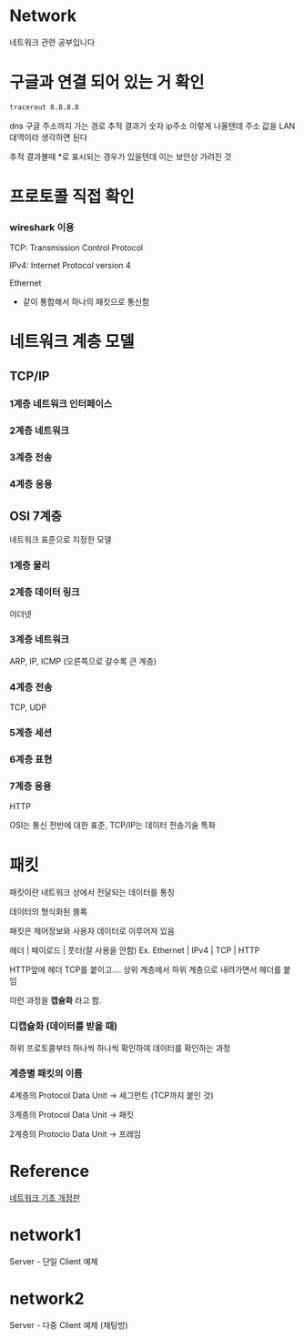 # Network
네트워크 관련 공부입니다

# 구글과 연결 되어 있는 거 확인
```zsh
tracerout 8.8.8.8
```
dns 구글 주소까지 가는 경로 추적
결과가 숫자 ip주소 이렇게 나올텐데 주소 값을 LAN대역이라 생각하면 된다

추적 결과볼때 *로 표시되는 경우가 있을텐데 이는 보안상 가려진 것

# 프로토콜 직접 확인
### wireshark 이용

TCP: Transmission Control Protocol

IPv4: Internet Protocol version 4

Ethernet

- 같이 통합해서 하나의 패킷으로 통신함

# 네트워크 계층 모델

## TCP/IP
### 1계층 네트워크 인터페이스
### 2계층 네트워크
### 3계층 전송
### 4계층 응용

## OSI 7계층
네트워크 표준으로 지정한 모델

### 1계층 물리
### 2계층 데이터 링크
이더넷
### 3계층 네트워크
ARP, IP, ICMP (오른쪽으로 갈수록 큰 계층)
### 4계층 전송
TCP, UDP
### 5계층 세션
### 6계층 표현
### 7계층 응용
HTTP

OSI는 통신 전반에 대한 표준, 
TCP/IP는 데이터 전송기술 특화

# 패킷
패킷이란 네트워크 상에서 전달되는 데이터를 통칭

데이터의 형식화된 블록

패킷은 제어정보와 사용자 데이터로 이루어져 있음

헤더 | 페이로드 | 풋터(잘 사용을 안함)
Ex. Ethernet | IPv4 | TCP | HTTP

HTTP앞에 헤더 TCP를 붙이고....
상위 계층에서 하위 계층으로 내려가면서 헤더를 붙임

이런 과정을 **캡슐화** 라고 함.

### 디캡슐화 (데이터를 받을 때)
하위 프로토콜부터 하나씩 하나씩 확인하여 데이터를 확인하는 과정

### 계층별 패킷의 이름

4계층의 Protocol Data Unit -> 세그먼트 (TCP까지 붙인 것)

3계층의 Protocol Data Unit -> 패킷

2계층의 Protoclo Data Unit -> 프레임


# Reference
[네트워크 기초 개정판](https://www.youtube.com/playlist?list=PL0d8NnikouEWcF1jJueLdjRIC4HsUlULi)


# network1
Server - 단일 Client 예제

# network2
Server - 다중 Client 예제 (채팅방)